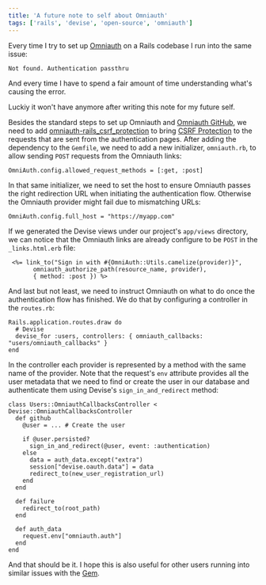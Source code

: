 ```yaml
---
title: 'A future note to self about Omniauth'
tags: ['rails', 'devise', 'open-source', 'omniauth']
---
```


Every time I try to set up [Omniauth](https://github.com/omniauth/omniauth) on a Rails codebase I run into the same issue:

```
Not found. Authentication passthru
```

And every time I have to spend a fair amount of time understanding what's causing the error.

Luckiy it won't have anymore after writing this note for my future self.

Besides the standard steps to set up Omniauth and [Omniauth GitHub](https://github.com/omniauth/omniauth-github),
we need to add [omniauth-rails_csrf_protection](https://github.com/cookpad/omniauth-rails_csrf_protection) to bring [CSRF Protection](https://owasp.org/www-community/attacks/csrf) to the requests that are sent from the authentication pages.
After adding the dependency to the `Gemfile`, we need to add a new initializer, `omniauth.rb`, to allow sending `POST` requests from the Omniauth links:

```language-ruby
OmniAuth.config.allowed_request_methods = [:get, :post]
```

In that same initializer,
we need to set the host to ensure Omniauth passes the right redirection URL when initiating the authentication flow.
Otherwise the Omniauth provider might fail due to mismatching URLs:

```language-ruby
OmniAuth.config.full_host = "https://myapp.com"
```

If we generated the Devise views under our project's `app/views` directory, we can notice that the Omniauth links are already configure to be `POST` in the `_links.html.erb` file:

```erb
 <%= link_to("Sign in with #{OmniAuth::Utils.camelize(provider)}",
       omniauth_authorize_path(resource_name, provider),
       { method: :post }) %>
```

And last but not least, we need to instruct Omniauth on what to do once the authentication flow has finished.
We do that by configuring a controller in the `routes.rb`:

```language-ruby
Rails.application.routes.draw do
  # Devise
  devise_for :users, controllers: { omniauth_callbacks: "users/omniauth_callbacks" }
end
```

In the controller each provider is represented by a method with the same name of the provider.
Note that the request's `env` attribute provides all the user metadata that we need to find or create the user in our database and authenticate them using Devise's `sign_in_and_redirect` method:

```language-ruby
class Users::OmniauthCallbacksController < Devise::OmniauthCallbacksController
  def github
    @user = ... # Create the user

    if @user.persisted?
      sign_in_and_redirect(@user, event: :authentication)
    else
      data = auth_data.except("extra")
      session["devise.oauth.data"] = data
      redirect_to(new_user_registration_url)
    end
  end

  def failure
    redirect_to(root_path)
  end

  def auth_data
    request.env["omniauth.auth"]
  end
end
```

And that should be it.
I hope this is also useful for other users running into similar issues with the [Gem](https://rubygems.org/).
